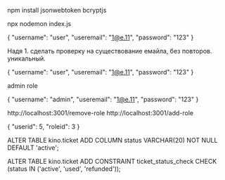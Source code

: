 npm install jsonwebtoken bcryptjs

npx nodemon index.js

{
  "username": "user",
  "useremail": "1@e.11",
  "password": "123"
}

Надя 1. сделать проверку на существование емайла, без повторов. уникальный.

{
  "username": "user",
  "useremail": "1@e.11",
  "password": "123"
}

admin role

{
  "username": "admin",
  "useremail": "1@e.11",
  "password": "123"
}


http://localhost:3001/remove-role
http://localhost:3001/add-role

{
  "userid": 5,
  "roleid": 3
}


ALTER TABLE kino.ticket
ADD COLUMN status VARCHAR(20) NOT NULL DEFAULT 'active';

ALTER TABLE kino.ticket
ADD CONSTRAINT ticket_status_check 
CHECK (status IN ('active', 'used', 'refunded'));